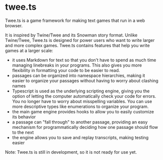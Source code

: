 # twee.ts

Twee.ts is a game framework for making text games that run in a web browser. 

It is inspired by Twine/Twee and its Snowman story format. Unlike Twine/Twee, Twee.ts is designed for power users who want to write larger and more complex games. Twee.ts contains features that help you write games at a larger scale:

* it uses Markdown for text so that you don't have to spend as much time managing linebreaks in your programs. This also gives you more flexibility in formatting your code to be easier to read.
* passages can be organized into namespace hierarchies, making it easier to organize your passages without having to worry about clashing names
* Typescript is used as the underlying scripting engine, giving you the option of letting the computer automatically check your code for errors. You no longer have to worry about misspelling variables. You can use more descriptive types like enumerations to organize your program.
* the main game engine provides hooks to allow you to easily customize its behavior
* a passage can "fall through" to another passage, providing an easy mechanism for programmatically deciding how one passage should flow to the next
* the engine allows you to save and replay transcripts, making testing easier

Note: Twee.ts is still in development, so it is not ready for use yet.


